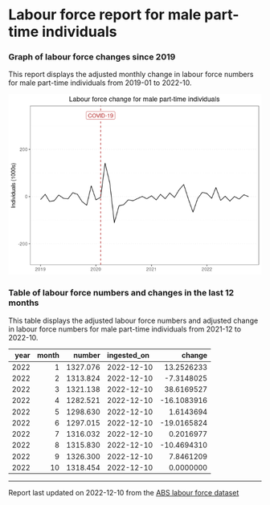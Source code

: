 Labour force report for male part-time individuals
================

### Graph of labour force changes since 2019

This report displays the adjusted monthly change in labour force numbers
for male part-time individuals from 2019-01 to 2022-10.

![](male_part-time_report_files/figure-gfm/unnamed-chunk-2-1.png)<!-- -->

### Table of labour force numbers and changes in the last 12 months

This table displays the adjusted labour force numbers and adjusted
change in labour force numbers for male part-time individuals from
2021-12 to 2022-10.

| year | month |   number | ingested_on |      change |
|-----:|------:|---------:|:------------|------------:|
| 2022 |     1 | 1327.076 | 2022-12-10  |  13.2526233 |
| 2022 |     2 | 1313.824 | 2022-12-10  |  -7.3148025 |
| 2022 |     3 | 1321.138 | 2022-12-10  |  38.6169527 |
| 2022 |     4 | 1282.521 | 2022-12-10  | -16.1083916 |
| 2022 |     5 | 1298.630 | 2022-12-10  |   1.6143694 |
| 2022 |     6 | 1297.015 | 2022-12-10  | -19.0165824 |
| 2022 |     7 | 1316.032 | 2022-12-10  |   0.2016977 |
| 2022 |     8 | 1315.830 | 2022-12-10  | -10.4694310 |
| 2022 |     9 | 1326.300 | 2022-12-10  |   7.8461209 |
| 2022 |    10 | 1318.454 | 2022-12-10  |   0.0000000 |

------------------------------------------------------------------------

Report last updated on 2022-12-10 from the [ABS labour force
dataset](https://www.abs.gov.au/statistics/labour/employment-and-unemployment/labour-force-australia/latest-release)
